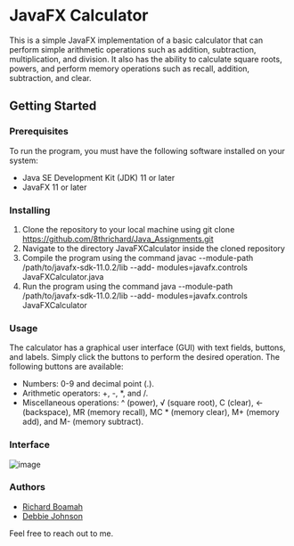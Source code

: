 # JavaFX Calculator


This is a simple JavaFX implementation of a basic calculator that can perform simple arithmetic operations such as addition, subtraction, multiplication, and division. It also has the ability to calculate square roots, powers, and perform memory operations such as recall, addition, subtraction, and clear.

## Getting Started

### Prerequisites
To run the program, you must have the following software installed on your system:

* Java SE Development Kit (JDK) 11 or later
* JavaFX 11 or later

### Installing
1. Clone the repository to your local machine using git clone 
   https://github.com/8thrichard/Java_Assignments.git
2. Navigate to the directory JavaFXCalculator inside the cloned repository
3. Compile the program using the command javac --module-path /path/to/javafx-sdk-11.0.2/lib --add- 
   modules=javafx.controls JavaFXCalculator.java
4. Run the program using the command java --module-path /path/to/javafx-sdk-11.0.2/lib --add- 
   modules=javafx.controls JavaFXCalculator

### Usage
The calculator has a graphical user interface (GUI) with text fields, buttons, and labels. Simply click the buttons to perform the desired operation. The following buttons are available:

* Numbers: 0-9 and decimal point (.).
* Arithmetic operators: +, -, *, and /.
* Miscellaneous operations: ^ (power), √ (square root), C (clear), ← (backspace), MR (memory recall), MC * (memory clear), M+ (memory add), and M- (memory subtract).

### Interface
![image](https://user-images.githubusercontent.com/118012295/234177926-6df639ca-317d-4884-9231-781ad930e453.png)

### Authors
 * [Richard Boamah]([url](https://github.com/8thrichard))
 * [Debbie Johnson]([url](https://github.com/dejohns2))

Feel free to reach out to me.
